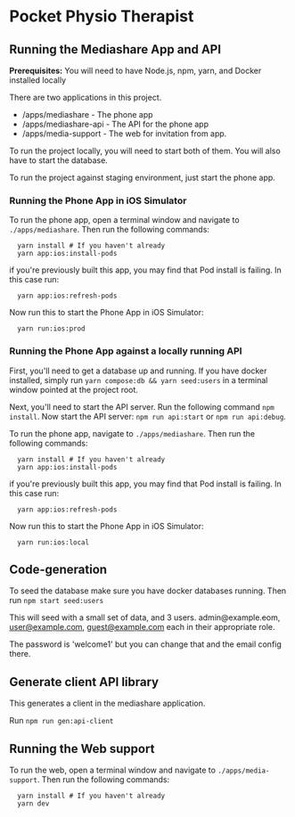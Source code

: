 # Pocket Physio Therapist

## Running the Mediashare App and API

**Prerequisites:**
You will need to have Node.js, npm, yarn, and Docker installed locally

There are two applications in this project.

- /apps/mediashare - The phone app
- /apps/mediashare-api - The API for the phone app
- /apps/media-support - The web for invitation from app.

To run the project locally, you will need to start both of them. You will also have to start the database.

To run the project against staging environment, just start the phone app.

### Running the Phone App in iOS Simulator

To run the phone app, open a terminal window and navigate to `./apps/mediashare`.
Then run the following commands:

```shell
  yarn install # If you haven't already
  yarn app:ios:install-pods
```

if you're previously built this app, you may find that Pod install is failing. In this case run:

```shell
  yarn app:ios:refresh-pods
```

Now run this to start the Phone App in iOS Simulator:

```shell
  yarn run:ios:prod
```

### Running the Phone App against a locally running API

First, you'll need to get a database up and running. If you have docker installed, simply run `yarn compose:db && yarn seed:users` in a terminal window pointed at the project root.

Next, you'll need to start the API server. Run the following command `npm install`.
Now start the API server: `npm run api:start` or `npm run api:debug`.

To run the phone app, navigate to `./apps/mediashare`.
Then run the following commands:

```shell
  yarn install # If you haven't already
  yarn app:ios:install-pods
```

if you're previously built this app, you may find that Pod install is failing. In this case run:

```shell
  yarn app:ios:refresh-pods
```

Now run this to start the Phone App in iOS Simulator:

```shell
  yarn run:ios:local
```

## Code-generation

To seed the database make sure you have docker databases running. Then run `npm start seed:users`

This will seed with a small set of data, and 3 users. admin@example.~~c~~om, user@example.com, guest@example.com each in their appropriate role.

The password is 'welcome1' but you can change that and the email config there.

## Generate client API library

This generates a client in the mediashare application.

Run `npm run gen:api-client`

## Running the Web support

To run the web, open a terminal window and navigate to `./apps/media-support`.
Then run the following commands:

```shell
  yarn install # If you haven't already
  yarn dev
```
